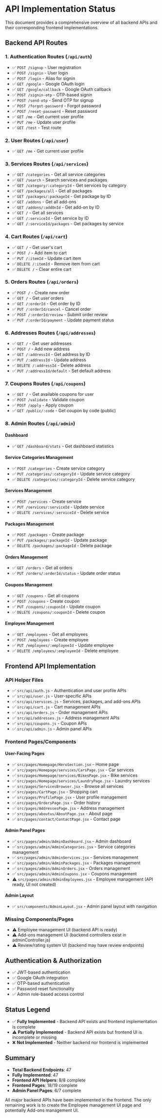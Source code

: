 # API Implementation Status

This document provides a comprehensive overview of all backend APIs and their corresponding frontend implementations.

## Backend API Routes

### 1. Authentication Routes (`/api/auth`)
- ✅ `POST /signup` - User registration
- ✅ `POST /signin` - User login
- ✅ `POST /login` - Alias for signin
- ✅ `GET /google` - Google OAuth login
- ✅ `GET /google/callback` - Google OAuth callback
- ✅ `POST /signin-otp` - OTP-based signin
- ✅ `POST /send-otp` - Send OTP for signup
- ✅ `POST /forgot-password` - Forgot password
- ✅ `POST /reset-password` - Reset password
- ✅ `GET /me` - Get current user profile
- ✅ `PUT /me` - Update user profile
- ✅ `GET /test` - Test route

### 2. User Routes (`/api/user`)
- ✅ `GET /me` - Get current user profile

### 3. Services Routes (`/api/services`)
- ✅ `GET /categories` - Get all service categories
- ✅ `GET /search` - Search services and packages
- ✅ `GET /category/:categoryId` - Get services by category
- ✅ `GET /packages/all` - Get all packages
- ✅ `GET /packages/:packageId` - Get package by ID
- ✅ `GET /addons` - Get all add-ons
- ✅ `GET /addons/:addOnId` - Get add-on by ID
- ✅ `GET /` - Get all services
- ✅ `GET /:serviceId` - Get service by ID
- ✅ `GET /:serviceId/packages` - Get packages by service

### 4. Cart Routes (`/api/cart`)
- ✅ `GET /` - Get user's cart
- ✅ `POST /` - Add item to cart
- ✅ `PUT /:itemId` - Update cart item
- ✅ `DELETE /:itemId` - Remove item from cart
- ✅ `DELETE /` - Clear entire cart

### 5. Orders Routes (`/api/orders`)
- ✅ `POST /` - Create new order
- ✅ `GET /` - Get user orders
- ✅ `GET /:orderId` - Get order by ID
- ✅ `PUT /:orderId/cancel` - Cancel order
- ✅ `POST /:orderId/review` - Submit order review
- ✅ `PUT /:orderId/payment` - Update payment status

### 6. Addresses Routes (`/api/addresses`)
- ✅ `GET /` - Get user addresses
- ✅ `POST /` - Add new address
- ✅ `GET /:addressId` - Get address by ID
- ✅ `PUT /:addressId` - Update address
- ✅ `DELETE /:addressId` - Delete address
- ✅ `PUT /:addressId/default` - Set default address

### 7. Coupons Routes (`/api/coupons`)
- ✅ `GET /` - Get available coupons for user
- ✅ `POST /validate` - Validate coupon
- ✅ `POST /apply` - Apply coupon
- ✅ `GET /public/:code` - Get coupon by code (public)

### 8. Admin Routes (`/api/admin`)

#### Dashboard
- ✅ `GET /dashboard/stats` - Get dashboard statistics

#### Service Categories Management
- ✅ `POST /categories` - Create service category
- ✅ `PUT /categories/:categoryId` - Update service category
- ✅ `DELETE /categories/:categoryId` - Delete service category

#### Services Management
- ✅ `POST /services` - Create service
- ✅ `PUT /services/:serviceId` - Update service
- ✅ `DELETE /services/:serviceId` - Delete service

#### Packages Management
- ✅ `POST /packages` - Create package
- ✅ `PUT /packages/:packageId` - Update package
- ✅ `DELETE /packages/:packageId` - Delete package

#### Orders Management
- ✅ `GET /orders` - Get all orders
- ✅ `PUT /orders/:orderId/status` - Update order status

#### Coupons Management
- ✅ `GET /coupons` - Get all coupons
- ✅ `POST /coupons` - Create coupon
- ✅ `PUT /coupons/:couponId` - Update coupon
- ✅ `DELETE /coupons/:couponId` - Delete coupon

#### Employee Management
- ✅ `GET /employees` - Get all employees
- ✅ `POST /employees` - Create employee
- ✅ `PUT /employees/:employeeId` - Update employee
- ✅ `DELETE /employees/:employeeId` - Delete employee

## Frontend API Implementation

### API Helper Files
- ✅ `src/api/auth.js` - Authentication and user profile APIs
- ✅ `src/api/user.js` - User-specific APIs
- ✅ `src/api/services.js` - Services, packages, and add-ons APIs
- ✅ `src/api/cart.js` - Cart management APIs
- ✅ `src/api/orders.js` - Order management APIs
- ✅ `src/api/addresses.js` - Address management APIs
- ✅ `src/api/coupons.js` - Coupon APIs
- ✅ `src/api/admin.js` - Admin panel APIs

### Frontend Pages/Components

#### User-Facing Pages
- ✅ `src/pages/Homepage/HeroSection.jsx` - Home page
- ✅ `src/pages/Homepage/services/CarsPage.jsx` - Car services
- ✅ `src/pages/Homepage/services/BikesPage.jsx` - Bike services
- ✅ `src/pages/Homepage/services/LaundryPage.jsx` - Laundry services
- ✅ `src/pages/ServicesBrowser.jsx` - Browse all services
- ✅ `src/pages/CartPage.jsx` - Shopping cart
- ✅ `src/pages/ProfilePage.jsx` - User profile management
- ✅ `src/pages/OrdersPage.jsx` - Order history
- ✅ `src/pages/AddressesPage.jsx` - Address management
- ✅ `src/pages/aboutus/AboutPage.jsx` - About page
- ✅ `src/pages/contact/ContactPage.jsx` - Contact page

#### Admin Panel Pages
- ✅ `src/pages/admin/AdminDashboard.jsx` - Admin dashboard
- ✅ `src/pages/admin/AdminCategories.jsx` - Service categories management
- ✅ `src/pages/admin/AdminServices.jsx` - Services management
- ✅ `src/pages/admin/AdminPackages.jsx` - Packages management
- ✅ `src/pages/admin/AdminOrders.jsx` - Orders management
- ✅ `src/pages/admin/AdminCoupons.jsx` - Coupons management
- ⚠️ `src/pages/admin/AdminEmployees.jsx` - Employee management (API ready, UI not created)

#### Admin Layout
- ✅ `src/components/AdminLayout.jsx` - Admin panel layout with navigation

### Missing Components/Pages
- ⚠️ Employee management UI (backend API is ready)
- ⚠️ Add-ons management UI (backend controllers exist in adminController.js)
- ⚠️ Review/rating system UI (backend may have review endpoints)

## Authentication & Authorization
- ✅ JWT-based authentication
- ✅ Google OAuth integration
- ✅ OTP-based authentication
- ✅ Password reset functionality
- ✅ Admin role-based access control

## Status Legend
- ✅ **Fully Implemented** - Backend API exists and frontend implementation is complete
- ⚠️ **Partially Implemented** - Backend API exists but frontend UI is incomplete or missing
- ❌ **Not Implemented** - Neither backend nor frontend is implemented

## Summary
- **Total Backend Endpoints**: 47
- **Fully Implemented**: 47
- **Frontend API Helpers**: 8/8 complete
- **Frontend Pages**: 18/19 complete
- **Admin Panel Pages**: 6/7 complete

All major backend APIs have been implemented in the frontend. The only remaining work is to create the Employee management UI page and potentially Add-ons management UI.
